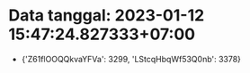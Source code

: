 # Data tanggal: 2023-01-12 15:47:24.827333+07:00

* {'Z61flOOQQkvaYFVa': 3299, 'LStcqHbqWf53Q0nb': 3378}
